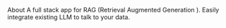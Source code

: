 About
A full stack app for RAG (Retrieval Augmented Generation ). Easily integrate existing LLM to talk to your data.
